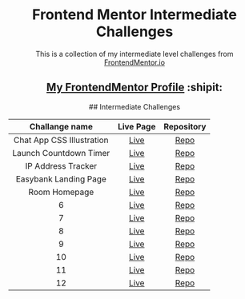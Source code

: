 <h1 align="center">Frontend Mentor Intermediate Challenges</h1>

<p align="center">This is a collection of my intermediate level challenges from <a href="https://www.frontendmentor.io/" target="_blank">FrontendMentor.io</a></p>

<h2 align="center"><a href="https://www.frontendmentor.io/profile/dnksebastian" target="_blank">My FrontendMentor Profile</a>  :shipit:</h2>

<div align="center"> 
## Intermediate Challenges

| Challange name | Live Page | Repository |
| :------------: | :-------: | :--------: |
| Chat App CSS Illustration | <a href="https://dnksebastian.github.io/Frontend-Mentor-Intermediate-Solutions/chat-app-css-illustration-master/" target="_blank">Live</a>  | <a href="https://github.com/dnksebastian/Frontend-Mentor-Intermediate-Solutions/tree/main/chat-app-css-illustration-master/" target="_blank">Repo</a>  |
| Launch Countdown Timer | <a href="https://dnksebastian.github.io/Frontend-Mentor-Intermediate-Solutions/launch-countdown-timer-main/" target="_blank">Live</a>  | <a href="https://github.com/dnksebastian/Frontend-Mentor-Intermediate-Solutions/tree/main/launch-countdown-timer-main/" target="_blank">Repo</a>  |
| IP Address Tracker | <a href="https://dnksebastian.github.io/Frontend-Mentor-Intermediate-Solutions/ip-address-tracker-master/" target="_blank">Live</a>  | <a href="https://github.com/dnksebastian/Frontend-Mentor-Intermediate-Solutions/tree/main/ip-address-tracker-master/" target="_blank">Repo</a>  |
| Easybank Landing Page | <a href="https://dnksebastian.github.io/Frontend-Mentor-Intermediate-Solutions/easybank-landing-page-master/" target="_blank">Live</a>  | <a href="https://github.com/dnksebastian/Frontend-Mentor-Intermediate-Solutions/tree/main/easybank-landing-page-master/" target="_blank">Repo</a>  |
| Room Homepage | <a href="https://dnksebastian.github.io/Frontend-Mentor-Intermediate-Solutions/room-homepage-master/" target="_blank">Live</a>  | <a href="https://github.com/dnksebastian/Frontend-Mentor-Intermediate-Solutions/tree/main/room-homepage-master/" target="_blank">Repo</a>  |
| 6 | <a href="#" target="_blank">Live</a>  | <a href="#" target="_blank">Repo</a>  |
| 7 | <a href="#" target="_blank">Live</a>  | <a href="#" target="_blank">Repo</a>  |
| 8 | <a href="#" target="_blank">Live</a>  | <a href="#" target="_blank">Repo</a>  |
| 9 | <a href="#" target="_blank">Live</a>  | <a href="#" target="_blank">Repo</a>  |
| 10 | <a href="#" target="_blank">Live</a>  | <a href="#" target="_blank">Repo</a>  |
| 11 | <a href="#" target="_blank">Live</a>  | <a href="#" target="_blank">Repo</a>  |
| 12 | <a href="#" target="_blank">Live</a>  | <a href="#" target="_blank">Repo</a>  |
</div>
